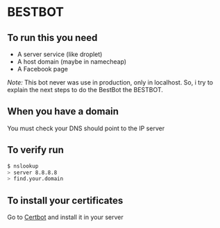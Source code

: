 # BESTBOT

## To run this you need
* A server service (like droplet)
* A host domain (maybe in namecheap)
* A Facebook page

_Note:_ This bot never was use in production, only in localhost. So, i try to explain the next steps to do the BestBot the BESTBOT.

## When you have a domain
You must check your DNS should point to the IP server
## To verify run
```bash
$ nslookup
> server 8.8.8.8
> find.your.domain
```
## To install your certificates
Go to [Certbot](https://certbot.eff.org) and install it in your server

